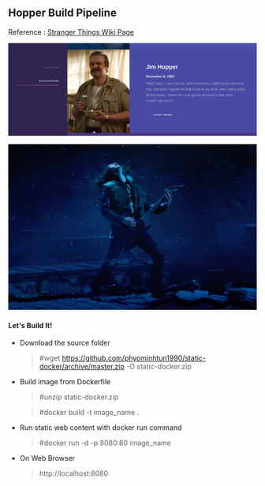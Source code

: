 ## Hopper Build Pipeline
Reference : [Stranger Things Wiki Page](https://strangerthings.fandom.com/wiki/Stranger_Things_Wiki)

![alt text](./image.png "Static Website Deployment")

![alt text](./eddie.jpg "RIP Eddie Munson")
 

#### Let's Build It!
* Download the source folder
    > #wget https://github.com/phyominhtun1990/static-docker/archive/master.zip -O static-docker.zip

* Build image from Dockerfile 
    > #unzip static-docker.zip
    
    > #docker build -t image_name . 

* Run static web content with docker run command 
    > #docker run -d -p 8080:80 image_name 

* On Web Browser 
   > http://localhost:8080

  






